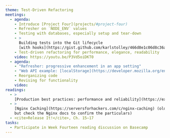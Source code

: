 ```yaml
---
theme: Test-Driven Refactoring
meetings:
  - agenda:
    - Introduce [Project Four](projects/#project-four)
    - Refresher on `NODE_ENV` values
    - Testing with databases, especially setup and tear-down
    - >
      Building tests into the Git lifecycle
      [with hooks](https://gist.github.com/karlstolley/466d8e1c06d8c36ac9aea69aefa16625)
    - Test-driven refactoring for performance, elegance, readability
    video: https://youtu.be/P3Vd5oiDKT0
  - agenda:
    - "Refresher: progressive enhancement in an app setting"
    - "Web API example: [localStorage](https://developer.mozilla.org/en-US/docs/Web/API/Window/localStorage)"
    - Reorganizing code
    - Revising for functionality
    video:
readings:
  - >
    [Production best practices: performance and reliability](https://expressjs.com/en/advanced/best-practice-performance.html) (ExpressJS and `NODE_ENV` values)
  - >
    [Nginx Caching](https://serversforhackers.com/c/nginx-caching) (older article; theory is solid,
    but check the Nginx docs to confirm the particulars)
  - <cite>Release It!</cite>, Ch. 15–17
tasks:
  - Participate in Week Fourteen reading discussion on Basecamp
---
```

